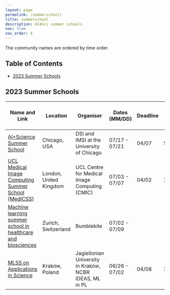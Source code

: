 ```yaml
---
layout: page
permalink: /summerschool/
title: summerschool
description: AI4Sci summer schools
nav: true
nav_order: 4
---
```

The community names are ordered by time order.

## Table of Contents

- [2023 Summer Schools](#2023-summer-schools)

## 2023 Summer Schools

| Name and Link|Location|Organiser|Dates (MM/DD)|Deadline|Fee|Aid (Travel Grants etc)| Notes
| ------ | -- | --- | ---- | -- | - | - | ---- |
| [AI+Science Summer School](https://www.imsi.institute/activities/aiscience-summer-school-2023/)|Chicago, USA|DSI and IMSI at the University of Chicago|07/17 - 07/21|04/07|50$|Yes|
| [UCL Medical Image Computing Summer School (MedICSS)](https://www.ucl.ac.uk/medical-image-computing/ucl-medical-image-computing-summer-school-medicss)|London, United Kingdom|UCL Centre for Medical Image Computing (CMIC)|07/03 - 07/07|04/02|200GBP|Yes - waiver for lower income countries|
| [Machine learning summer school in healthcare and biosciences](https://www.bumblekite.co/summer-school-23)|Zurich, Switzerland|Bumblekite|07/02 - 07/09| | |
| [MLSS on Applications in Science](https://mlss2023.mlinpl.org/)|Kraków, Poland|Jagiellonian University in Kraków, NCBR IDEAS, ML in PL|06/26 - 07/02|04/08|250€|Yes|
